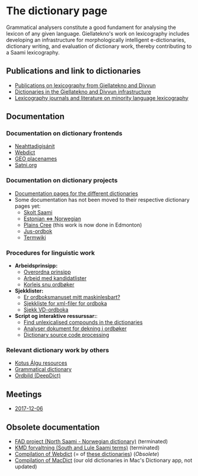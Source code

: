 # The dictionary page

Grammatical analysers constitute a good fundament for analysing the
lexicon of any given language. Giellatekno's work on lexicography
includes developing an infrastructure for morphologically intelligent
e-dictionaries, dictionary writing, and evaluation of dictionary work,
thereby contributing to a Saami lexicography.

## Publications and link to dictionaries

- [Publications on
  lexicography from Giellatekno and Divvun](http://giellatekno.uit.no/lexpublications.html)
- [Dictionaries in the Giellatekno and Divvun
  infrastructure](http://dicts.uit.no/index.eng.html)
- [Lexicography journals and literature on minority language lexicography](minoritylexlitt.md)

## Documentation

### Documentation on dictionary frontends

- [Neahttadigisánit](nds/index.html)
- [Webdict](webdict.html)
- [GEO placenames](geo.html)
- [Satni.org](satniorg.md)

### Documentation on dictionary projects

- [Documentation pages for the different dictionaries](https://giellalt.github.io/dicts/DictionarySources.html)
- Some documentation has not been moved to their respective dictionary pages yet:
  - [Skolt Saami](SkoltSaami2X/index.md)
  - [Estonian ⇔ Norwegian](EstonianNorwegian.html)
  - [Plains Cree](crkdict.html) (this work is now done in Edmonton)
  - [Jus-ordbok](jus/index.md)
  - [Termwiki](termwiki/index.md)

### Procedures for linguistic work

- **Arbeidsprinsipp:**
  - [Overordna prinsipp](dictionarywork.html)
  - [Arbeid med kandidatlister](NyeKandidater.html)
  - [Korleis snu ordbøker](PrinsippForOrdbokssnuing.html)
- **Sjekklister:**
  - [Er ordboksmanuset mitt maskinlesbart?](Maskinlesbar.html)
  - [Sjekkliste for xml-filer for ordboka](checklist.html)
  - [Sjekk VD-ordboka](VDcheck.html)
- **Script og interaktive ressurssar:**: 
  - [Find unlexicalised compounds in the dictionaries](unlexicalised_compounds.html)
  - [Analyser dokument for dekning i ordbøker](https://gtweb-02.uit.no/webpipeline-simple/webpipeline-simple/)
  - [Dictionary source code processing](DictionaryManipulation.html)

### Relevant dictionary work by others

- [Kotus Álgu resources](KotusResources.html)
- [Grammatical dictionary](GrammaticalDictionary.html)
- [Ordbild (DeepDict)](Ordbild.html)

## Meetings

- [2017-12-06](Meeting_2017-12-06.md)

## Obsolete documentation

- [FAD project (North Saami - Norwegian dictionary)](fad.html) (terminated)
- [KMD forvaltning (South and Lule Saami terms)](fad2/kmd.html) (terminated)
- [Compilation of Webdict](WebdictCompilation.html) (= of [these dictionaries](http://gtweb.uit.no/webdict/)) (_Obsolete_)
- [Compilation of MacDict](InteractiveDictionaryCompilation.html) (our old dictionaries in Mac's Dictionary app, not updated)
